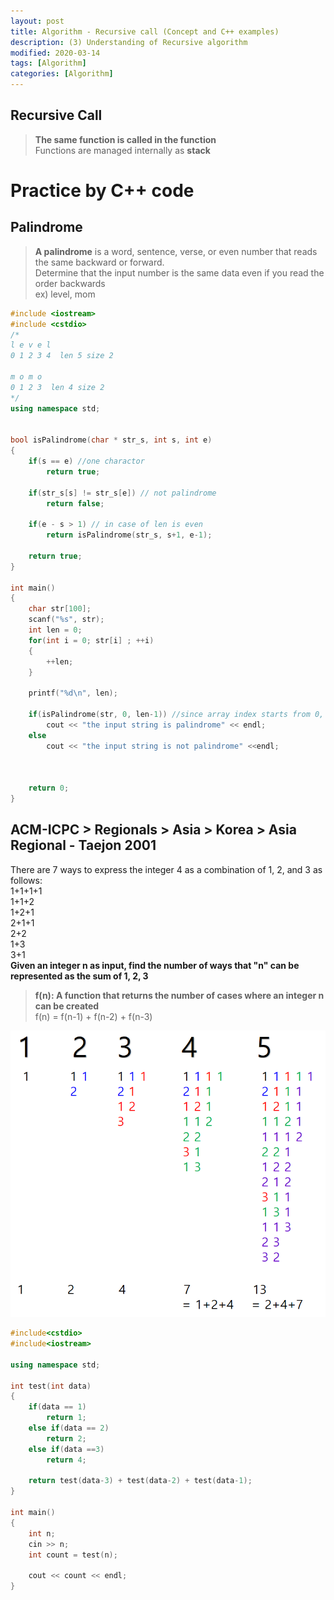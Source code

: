 ```yaml
---
layout: post
title: Algorithm - Recursive call (Concept and C++ examples)
description: (3) Understanding of Recursive algorithm
modified: 2020-03-14
tags: [Algorithm]
categories: [Algorithm]
---
```


## Recursive Call 
> **The same function is called in the function**  
> Functions are managed internally as **stack**  

# Practice by C++ code  

## Palindrome 
> **A palindrome** is a word, sentence, verse, or even number that reads the same backward or forward.  
> Determine that the input number is the same data even if you read the order backwards  
> ex) level, mom  



```cpp
#include <iostream>
#include <cstdio>
/*
l e v e l
0 1 2 3 4  len 5 size 2

m o m o
0 1 2 3  len 4 size 2 
*/
using namespace std;


bool isPalindrome(char * str_s, int s, int e)
{
	if(s == e) //one charactor
		return true;
		
	if(str_s[s] != str_s[e]) // not palindrome
		return false;
	
	if(e - s > 1) // in case of len is even
		return isPalindrome(str_s, s+1, e-1);
	
	return true;
}

int main()
{
	char str[100];
	scanf("%s", str);
	int len = 0;
	for(int i = 0; str[i] ; ++i)
	{
		++len;
	}
	
	printf("%d\n", len);
	
	if(isPalindrome(str, 0, len-1)) //since array index starts from 0, the -1 is essential
		cout << "the input string is palindrome" << endl;
	else
		cout << "the input string is not palindrome" <<endl;
	
	
	
	return 0;
}
```


## ACM-ICPC > Regionals > Asia > Korea > Asia Regional - Taejon 2001  

There are 7 ways to express the integer 4 as a combination of 1, 2, and 3 as follows:  
1+1+1+1  
1+1+2  
1+2+1  
2+1+1  
2+2  
1+3  
3+1  
**Given an integer n as input, find the number of ways that "n" can be represented as the sum of 1, 2, 3**  


> **f(n): A function that returns the number of cases where an integer n can be created**  
> f(n) = f(n-1) + f(n-2) + f(n-3)  


![recursive_img](images/recursiveimg.png)


```cpp
#include<cstdio>
#include<iostream>

using namespace std;

int test(int data)
{
	if(data == 1)
		return 1;
	else if(data == 2)
		return 2;
	else if(data ==3)
		return 4;
	
	return test(data-3) + test(data-2) + test(data-1);
}

int main()
{
	int n;
	cin >> n;
	int count = test(n);
	
	cout << count << endl;
}
```
